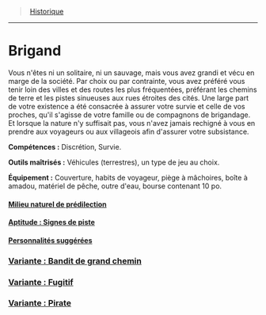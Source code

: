 ﻿---
!BackgroundItem
Abilities: Discrétion, Survie.
MasteredTools: Véhicules (terrestres), un type de jeu au choix.
Equipment: Couverture, habits de voyageur, piège à mâchoires, boîte à amadou, matériel de pêche, outre d'eau, bourse contenant 10 po.
Id: background_brigand_hd.md#brigand
RootId: background_brigand_hd.md
ParentLink: backgrounds_hd.md
Name: Brigand
ParentName: Historique
NameLevel: 1
Attributes: {}
AttributesDictionary: >+
  {}

Description: >+
  Vous n'êtes ni un solitaire, ni un sauvage, mais vous avez grandi et vécu en marge de la société. Par choix ou par contrainte, vous avez préféré vous tenir loin des villes et des routes les plus fréquentées, préférant les chemins de terre et les pistes sinueuses aux rues étroites des cités. Une large part de votre existence a été consacrée à assurer votre survie et celle de vos proches, qu'il s'agisse de votre famille ou de compagnons de brigandage. Et lorsque la nature n'y suffisait pas, vous n'avez jamais rechigné à vous en prendre aux voyageurs ou aux villageois afin d'assurer votre subsistance.

---
>  [Historique](hd_backgrounds.md)

---


# Brigand

Vous n'êtes ni un solitaire, ni un sauvage, mais vous avez grandi et vécu en marge de la société. Par choix ou par contrainte, vous avez préféré vous tenir loin des villes et des routes les plus fréquentées, préférant les chemins de terre et les pistes sinueuses aux rues étroites des cités. Une large part de votre existence a été consacrée à assurer votre survie et celle de vos proches, qu'il s'agisse de votre famille ou de compagnons de brigandage. Et lorsque la nature n'y suffisait pas, vous n'avez jamais rechigné à vous en prendre aux voyageurs ou aux villageois afin d'assurer votre subsistance.

**Compétences :** Discrétion, Survie.

**Outils maîtrisés :** Véhicules (terrestres), un type de jeu au choix.

**Équipement :** Couverture, habits de voyageur, piège à mâchoires, boîte à amadou, matériel de pêche, outre d'eau, bourse contenant 10 po.



#### [Milieu naturel de prédilection](hd_background_brigand_milieu_naturel_de_predilection.md)



#### [Aptitude : Signes de piste](hd_background_brigand_aptitude_signes_de_piste.md)



#### [Personnalités suggérées](hd_background_brigand_personnalites_suggerees.md)



### [Variante : Bandit de grand chemin](hd_background_brigand_variante_bandit_de_grand_chemin.md)



### [Variante : Fugitif](hd_background_brigand_variante_fugitif.md)



### [Variante : Pirate](hd_background_brigand_variante_pirate.md)

